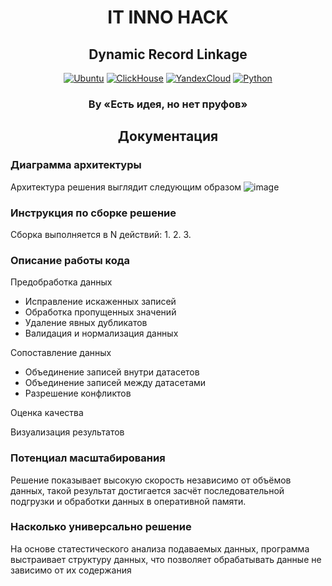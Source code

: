 <h1 align="center">IT INNO HACK</h1>
<h2 align="center">Dynamic Record Linkage</h2>

<div align="center">
  
  <a href="">![Ubuntu](https://img.shields.io/badge/Ubuntu-FF5733?style=for-the-badge&logo=ubuntu&logoColor=ffdd54)</a>
  <a href="">![ClickHouse](https://img.shields.io/badge/ClickHouse-FFFAFA?style=for-the-badge&logo=ClickHouse&logoColor=yellow)</a>
  <a href="">![YandexCloud](https://img.shields.io/badge/C++-EAEEFF?style=for-the-badge&logo=cplusplus&logoColor=1945FF)</a>
  <a href="">![Python](https://img.shields.io/badge/python-3670A0?style=for-the-badge&logo=python&logoColor=ffdd54)</a>
  
</div>
  
<h3 align="center">By «Есть идея, но нет пруфов»</h3>

<h2 align="center">Документация</h2>

### Диаграмма архитектуры
Архитектура решения выглядит следующим образом
![image](https://github.com/user-attachments/assets/85ab7282-9261-4e4f-92ec-fb290cf8cca2)

### Инструкция по сборке решение
Сборка выполняется в N действий:
1.
2.
3.

### Описание работы кода
Предобработка данных
 - Исправление искаженных записей
 - Обработка пропущенных значений
 - Удаление явных дубликатов
 - Валидация и нормализация данных
   
Сопоставление данных
 - Объединение записей внутри датасетов 
 - Объединение записей между датасетами
 - Разрешение конфликтов
   
Оценка качества

Визуализация результатов


### Потенциал масштабирования
Решение показывает высокую скорость независимо от объёмов данных, такой результат достигается засчёт последовательной подгрузки и обработки данных в оперативной памяти.


### Насколько универсально решение
На основе статестического анализа подаваемых данных, программа выстраивает структуру данных, что позволяет обрабатывать данные не зависимо от их содержания 
